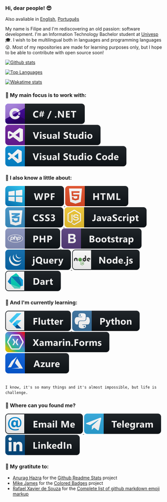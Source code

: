 ### Hi, dear people! 😎

Also avaliable in  [English](https://github.com/filimor/filimor/edit/main/README.md), [Português](https://github.com/filimor/filimor/edit/main/README.pt-BR.md)

My name is Filipe and I'm rediscovering an old passion: software development. I'm an Information Technology Bachelor student at [Univesp](https://github.com/univesp) 🎓. I wish to be multilingual both in languages and programming languages 😜. Most of my repositories are made for learning purposes only, but I hope to be able to contribute with open source soon!

[![Github stats](https://github-readme-stats.vercel.app/api?username=filimor&count_private=true&show_icons=true&include_all_commits=true&custom_title=What%20I've%20done)](https://github.com/filimor/github-readme-stats)

[![Top Languages](https://github-readme-stats.vercel.app/api/top-langs/?username=filimor&langs_count=10&layout=compact&custom_title=About%20what%20I've%20done)](https://github.com/filimor/github-readme-stats)

[![Wakatime stats](https://github-readme-stats.vercel.app/api/wakatime?username=filimor&custom_title=How%20much%20I've%20been%20doing)](https://github.com/filimor/github-readme-stats)

### 📗 My main focus is to work with:

<a href="#">
 <img src="https://github.com/MikeCodesDotNET/ColoredBadges/blob/master/svg/dev/languages/csharp_dotnet.svg" alt="C# / .NET" style="vertical-align:top margin:6px 4px">
</a>
<a href="#">
 <img src="https://github.com/MikeCodesDotNET/ColoredBadges/blob/master/svg/dev/tools/visualstudio.svg" alt="Visual Studio" style="vertical-align:top margin:6px 4px">
</a>
<a href="#">
 <img src="https://github.com/MikeCodesDotNET/ColoredBadges/blob/master/svg/dev/tools/visualstudio_code.svg" alt="VS Code" style="vertical-align:top margin:6px 4px">
</a>

### 📒 I also know a little about:

<a href="#">
 <img src="https://github.com/MikeCodesDotNET/ColoredBadges/blob/master/svg/dev/frameworks/wpf.svg" alt="WPF" style="vertical-align:top margin:6px 4px">
</a>
<a href="#">
 <img src="https://github.com/MikeCodesDotNET/ColoredBadges/blob/master/svg/dev/languages/html.svg" alt="HTML5" style="vertical-align:top margin:6px 4px">
</a>
<a href="#">
 <img src="https://github.com/MikeCodesDotNET/ColoredBadges/blob/master/svg/dev/languages/css3.svg" alt="CSS3" style="vertical-align:top margin:6px 4px">
</a>
<a href="#">
 <img src="https://github.com/MikeCodesDotNET/ColoredBadges/blob/master/svg/dev/languages/js.svg" alt="JavaScript" style="vertical-align:top margin:6px 4px">
</a>
<a href="#">
 <img src="https://github.com/MikeCodesDotNET/ColoredBadges/blob/master/svg/dev/languages/php.svg" alt="PHP" style="vertical-align:top margin:6px 4px">
</a>
<a href="#">
 <img src="https://github.com/MikeCodesDotNET/ColoredBadges/blob/master/svg/dev/frameworks/bootstrap.svg" alt="Bootstrap" style="vertical-align:top margin:6px 4px">
</a>
<a href="#">
 <img src="https://github.com/MikeCodesDotNET/ColoredBadges/blob/master/svg/dev/frameworks/jquery.svg" alt="jQuery" style="vertical-align:top margin:6px 4px">
</a>
<a href="#">
 <img src="https://github.com/MikeCodesDotNET/ColoredBadges/blob/master/svg/dev/frameworks/nodejs.svg" alt="Node.JS" style="vertical-align:top margin:6px 4px">
</a>
<a href="#">
 <img src="https://github.com/MikeCodesDotNET/ColoredBadges/blob/master/svg/dev/languages/dart_colour.svg" alt="Dart" style="vertical-align:top margin:6px 4px">
</a>

### 📕 And I'm currently learning:

<a href="#">
 <img src="https://github.com/MikeCodesDotNET/ColoredBadges/blob/master/svg/dev/frameworks/flutter.svg" alt="Flutter" style="vertical-align:top margin:6px 4px">
</a>
<a href="#">
 <img src="https://github.com/MikeCodesDotNET/ColoredBadges/blob/master/svg/dev/languages/python.svg" alt="Python" style="vertical-align:top margin:6px 4px">
</a>
<a href="#">
 <img src="https://github.com/MikeCodesDotNET/ColoredBadges/blob/master/svg/dev/frameworks/xamarin_forms.svg" alt="Xamarin Forms" style="vertical-align:top margin:6px 4px">
</a>
<a href="#">
 <img src="https://github.com/MikeCodesDotNET/ColoredBadges/blob/master/svg/dev/services/azure.svg" alt="Microsoft Azure" style="vertical-align:top margin:6px 4px">
</a>
<br>
<br>

`I know, it's so many things and it's almost impossible, but life is challenge.`

### 💌 Where can you found me?

 <a href="mailto:filimor@posteo.net">
  <img src="https://github.com/MikeCodesDotNET/ColoredBadges/blob/master/svg/social/email_me.svg" alt="E-mail" style="vertical-align:top margin:6px 4px">
 </a>
 <a href="https://t.me/filimor">
  <img src="https://github.com/MikeCodesDotNET/ColoredBadges/blob/master/svg/social/telegram.svg" alt="Telegram" style="vertical-align:top margin:6px 4px">
 </a>
 <a href="https://www.linkedin.com/in/filimor">
  <img src="https://github.com/MikeCodesDotNET/ColoredBadges/blob/master/svg/social/linkedin.svg" alt="LinkedIn" style="vertical-align:top margin:6px 4px">
 </a>
 <!--<a href="#">
  <img src="https://github.com/MikeCodesDotNET/ColoredBadges/blob/master/svg/social/meetup.svg" alt="Meetup" style="vertical-align:top margin:6px 4px">
 </a>
 <a href="#">
  <img src="https://github.com/MikeCodesDotNET/ColoredBadges/blob/master/svg/social/stackoverflow.svg" alt="Stack Overflow" style="vertical-align:top margin:6px 4px">
 </a>
 <a href="#">
  <img src="https://github.com/MikeCodesDotNET/ColoredBadges/blob/master/svg/dev/services/codechef.svg" alt="Code Chef" style="vertical-align:top margin:6px 4px">
 </a>
 <a href="#">
  <img src="https://github.com/MikeCodesDotNET/ColoredBadges/blob/master/svg/dev/services/codewars.svg" alt="Code Wars" style="vertical-align:top margin:6px 4px">
 </a>
 <a href="#">
  <img src="https://github.com/MikeCodesDotNET/ColoredBadges/blob/master/svg/dev/services/excercism.svg" alt="Exercism" style="vertical-align:top margin:6px 4px">
 </a>
 <a href="#">
  <img src="https://github.com/MikeCodesDotNET/ColoredBadges/blob/master/svg/dev/services/hackerrank.svg" alt="Hacker Rank" style="vertical-align:top margin:6px 4px">
 </a>
 <a href="#">
  <img src="https://github.com/MikeCodesDotNET/ColoredBadges/blob/master/svg/dev/services/leetcode.svg" alt="Leet Code" style="vertical-align:top margin:6px 4px">
 </a>-->

### 🙏 My gratitute to:

- [Anurag Hazra](https://github.com/anuraghazra) for the [Github Readme Stats](https://github.com/anuraghazra/github-readme-stats) project
- [Mike James](https://github.com/MikeCodesDotNET) for the [Colored Badges](https://github.com/MikeCodesDotNET/ColoredBadges) project
- [Rafael Xavier de Souza](https://github.com/rxaviers) for the [Complete list of github markdown emoji markup](https://gist.github.com/rxaviers/7360908)

